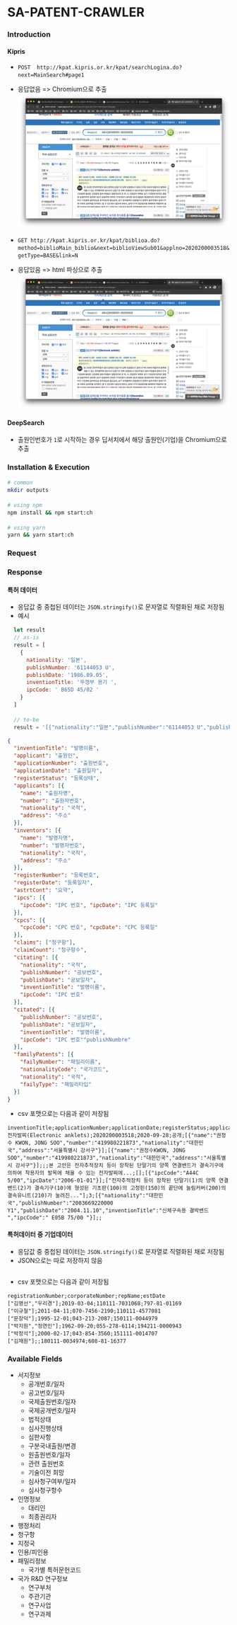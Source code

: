 # SA-PATENT-CRAWLER

### Introduction

#### Kipris

- `POST  http://kpat.kipris.or.kr/kpat/searchLogina.do?next=MainSearch#page1`
- 응답없음 => Chromium으로 추출
![](./docs/Kipris-01.png)

- `GET http://kpat.kipris.or.kr/kpat/biblioa.do?method=biblioMain_biblio&next=biblioViewSub01&applno=2020200003518&getType=BASE&link=N`
- 응답있음 => html 파싱으로 추출
![](./docs/Kipris-01.png)

#### DeepSearch

- 출원인번호가 `1`로 시작하는 경우 딥서치에서 해당 출원인(기업)을 Chromium으로 추출
### Installation & Execution

```sh
# common
mkdir outputs

# using npm
npm install && npm start:ch 

# using yarn
yarn && yarn start:ch
```

### Request

<!-- - 검색어별
```js
const obj = {
  keyword: '검색어'
}
```

- 날짜별
```js
const obj = {
  date: '날짜 (YYYY-MM-DD ~ YYYY-MM-DD)'
}
```

- 검색어 + 날짜별
```js
const obj = {
  keyword: '검색어',
  date: '날짜 (YYYY-MM-DD ~ YYYY-MM-DD)'
}
``` -->

### Response

#### 특허 데이터
- 응답값 중 중첩된 데이터는 `JSON.stringify()`로 문자열로 직렬화된 채로 저장됨
- 예시
```js
  let result
  // as-is
  result = [
    {
      nationality: '일본',
      publishNumber: '61144053 U',
      publishDate: '1986.09.05',
      inventionTitle: '뚜껑부 용기 ',
      ipcCode: ' B65D 45/02 '
    }
  ]

  // to-be
  result = '[{"nationality":"일본","publishNumber":"61144053 U","publishDate":"1986.09.05","inventionTitle":"뚜껑부 용기 ","ipcCode":" B65D 45/02 "}]'
  ```

```json
{
  "inventionTitle": "발명이름",
  "applicant": "출원인",
  "applicationNumber": "출원번호",
  "applicationDate": "출원일자",
  "registerStatus": "등록상태",
  "applicants": [{
    "name": "출원자명", 
    "number": "출원자번호",
    "nationality": "국적",
    "address": "주소"
  }],
  "inventors": [{
    "name": "발명자명", 
    "number": "발명자번호",
    "nationality": "국적",
    "address": "주소"
  }],
  "registerNumber": "등록번호",
  "registerDate": "등록일자",
  "astrtCont": "요약",
  "ipcs": [{
    "ipcCode": "IPC 번호", "ipcDate": "IPC 등록일"
  }],
  "cpcs": [{
    "cpcCode": "CPC 번호", "cpcDate": "CPC 등록일"
  }],
  "claims": ["청구항"],
  "claimCount": "청구항수",
  "citating": [{
    "nationality": "국적",
    "publishNumber": "공보번호",
    "publishDate": "공보일자",
    "inventionTitle": "발명이름",
    "ipcCode": "IPC 번호"
  }],
  "citated": [{
    "publishNumber": "공보번호",
    "publishDate": "공보일자",
    "inventionTitle": "발명이름",
    "ipcCode": "IPC 번호""publishNumbre"
  }],
  "familyPatents": [{
    "failyNumber": "패밀리이름", 
    "nationalityCode": "국가코드", 
    "nationality": "국적", 
    "failyType": "패밀리타입"
  }]
}
```

- csv 포맷으로는 다음과 같이 저장됨

```csv
inventionTitle;applicationNumber;applicationDate;registerStatus;applicants;inventors;registerNumber;registerDate;astrtCont;ipcs;cpcs;claims;claimCount;citating;citated;familyPatents
전자발찌(Electronic anklets);2020200003518;2020-09-28;공개;[{"name":"권정수 KWON, JONG SOO","number":"419980221873","nationality":"대한민국","address":"서울특별시 강서구"}];[{"name":"권정수KWON, JONG SOO","number":"419980221873","nationality":"대한민국","address":"서울특별시 강서구"}];;;본 고안은 전자추적장치 등이 장착된 단말기의 양쪽 연결밴드가 결속기구에 의하여 착용자의 발목에 채울 수 있는 전자발찌에...;[];[{"ipcCode":"A44C 5/00","ipcDate":"2006-01-01"}];["전자추적장치 등이 장착된 단말기(1)의 양쪽 연결밴드(2)가 결속기구(10)에 형성된 기초판(100)의 고정핀(150)의 끝단에 눌림커버(200)의 결속유니트(210)가 눌려진..."];3;[{"nationality":"대한민국","publishNumber":"2003669220000 Y1","publishDate":"2004.11.10","inventionTitle":"신체구속용 결박밴드 ","ipcCode":" E05B 75/00 "}];;
```
#### 특허데이터 중 기업데이터

- 응답값 중 중첩된 데이터는 `JSON.stringify()`로 문자열로 직렬화된 채로 저장됨
- JSON으로는 따로 저장하지 않음

```json
```

- csv 포맷으로는 다음과 같이 저장됨

```csv
registrationNumber;corporateNumber;repName;estDate
["김명선","우리경"];2019-03-04;110111-7031068;797-81-01169
["이규철"];2011-04-11;070-7456-2190;110111-4577081
["문장덕"];1995-12-01;043-213-2087;150111-0044979
["박지원","정연인"];1962-09-20;055-278-6114;194211-0000943
["박정석"];2000-02-17;043-854-3560;151111-0014707
["김재원"];;180111-0034974;608-81-16377
```

### Available Fields

- 서지정보
  - 공개번호/일자
  - 공고번호/일자
  - 국제출원번호/일자
  - 국제공개번호/일자
  - 법적상태
  - 심사진행상태
  - 심판사항
  - 구분국내출원/변경
  - 원출원번호/일자
  - 관련 출원번호
  - 기술이전 희망
  - 심사청구여부/일자
  - 심사청구항수
- 인명정보
  - 대리인
  - 최종권리자
- 행정처리
- 청구항
- 지정국
- 인용/피인용
- 패밀리정보
  - 국가별 특허문헌코드
- 국가 R&D 연구정보
  - 연구부처
  - 주관기관
  - 연구사업
  - 연구과제